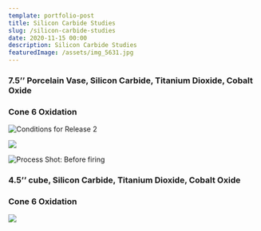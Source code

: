```yaml
---
template: portfolio-post
title: Silicon Carbide Studies
slug: /silicon-carbide-studies
date: 2020-11-15 00:00
description: Silicon Carbide Studies
featuredImage: /assets/img_5631.jpg
---
```

### 7.5’’ Porcelain Vase, Silicon Carbide, Titanium Dioxide, Cobalt Oxide

### Cone 6 Oxidation

![](/assets/img_5642.jpg "Conditions for Release 2")

![](/assets/img_5632.jpg)

![](/assets/img_5322.jpg "Process Shot: Before firing")

### 4.5’’ cube, Silicon Carbide, Titanium Dioxide, Cobalt Oxide

### Cone 6 Oxidation

![](/assets/img_5040-1-.jpg)